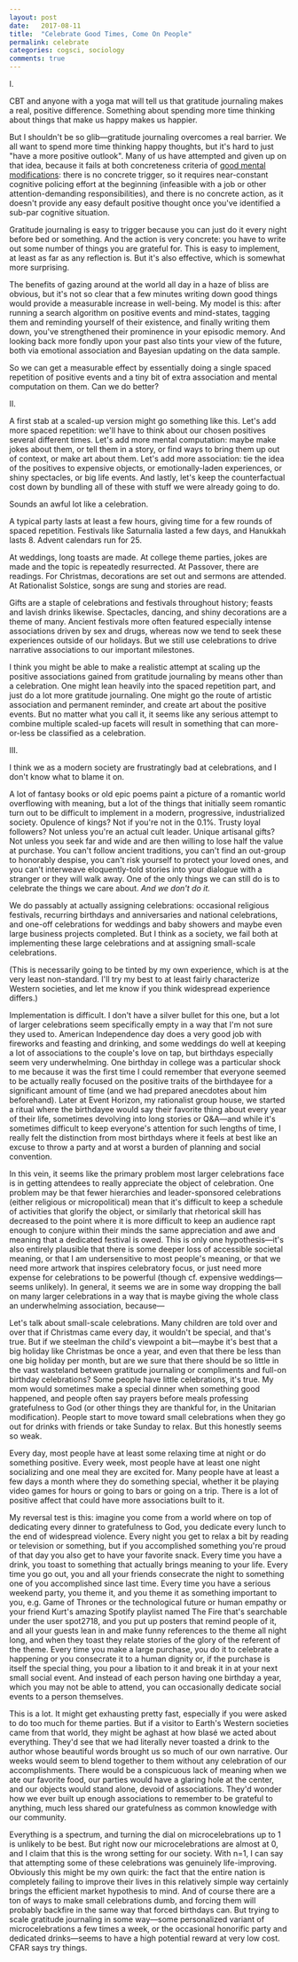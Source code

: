```yaml
---
layout: post
date:   2017-08-11
title:  "Celebrate Good Times, Come On People"
permalink: celebrate
categories: cogsci, sociology
comments: true
---
```


I.

CBT and anyone with a yoga mat will tell us that gratitude journaling makes a real, positive difference. Something about spending more time thinking about things that make us happy makes us happier. 

But I shouldn't be so glib—gratitude journaling overcomes a real barrier. We all want to spend more time thinking happy thoughts, but it's hard to just "have a more positive outlook". Many of us have attempted and given up on that idea, because it fails at both concreteness criteria of [good mental modifications][TAPs]: there is no concrete trigger, so it requires near-constant cognitive policing effort at the beginning (infeasible with a job or other attention-demanding responsibilities), and there is no concrete action, as it doesn't provide any easy default positive thought once you've identified a sub-par cognitive situation.

Gratitude journaling is easy to trigger because you can just do it every night before bed or something. And the action is very concrete: you have to write out some number of things you are grateful for. This is easy to implement, at least as far as any reflection is. But it's also effective, which is somewhat more surprising.

The benefits of gazing around at the world all day in a haze of bliss are obvious, but it's not so clear that a few minutes writing down good things would provide a measurable increase in well-being. My model is this: after running a search algorithm on positive events and mind-states, tagging them and reminding yourself of their existence, and finally writing them down, you've strengthened their prominence in your episodic memory. And looking back more fondly upon your past also tints your view of the future, both via emotional association and Bayesian updating on the data sample.

So we can get a measurable effect by essentially doing a single spaced repetition of positive events and a tiny bit of extra association and mental computation on them. Can we do better?

II.

A first stab at a scaled-up version might go something like this. Let's add more spaced repetition: we'll have to think about our chosen positives several different times. Let's add more mental computation: maybe make jokes about them, or tell them in a story, or find ways to bring them up out of context, or make art about them. Let's add more association: tie the idea of the positives to expensive objects, or emotionally-laden experiences, or shiny spectacles, or big life events. And lastly, let's keep the counterfactual cost down by bundling all of these with stuff we were already going to do.

Sounds an awful lot like a celebration.

A typical party lasts at least a few hours, giving time for a few rounds of spaced repetition. Festivals like Saturnalia lasted a few days, and Hanukkah lasts 8. Advent calendars run for 25.

At weddings, long toasts are made. At college theme parties, jokes are made and the topic is repeatedly resurrected. At Passover, there are readings. For Christmas, decorations are set out and sermons are attended. At Rationalist Solstice, songs are sung and stories are read.

Gifts are a staple of celebrations and festivals throughout history; feasts and lavish drinks likewise. Spectacles, dancing, and shiny decorations are a theme of many. Ancient festivals more often featured especially intense associations driven by sex and drugs, whereas now we tend to seek these experiences outside of our holidays. But we still use celebrations to drive narrative associations to our important milestones.

I think you might be able to make a realistic attempt at scaling up the positive associations gained from gratitude journaling by means other than a celebration. One might lean heavily into the spaced repetition part, and just do a lot more gratitude journaling. One might go the route of artistic association and permanent reminder, and create art about the positive events. But no matter what you call it, it seems like any serious attempt to combine multiple scaled-up facets will result in something that can more-or-less be classified as a celebration.

III.

I think we as a modern society are frustratingly bad at celebrations, and I don't know what to blame it on. 

A lot of fantasy books or old epic poems paint a picture of a romantic world overflowing with meaning, but a lot of the things that initially seem romantic turn out to be difficult to implement in a modern, progressive, industrialized society. Opulence of kings? Not if you're not in the 0.1%. Trusty loyal followers? Not unless you're an actual cult leader. Unique artisanal gifts? Not unless you seek far and wide and are then willing to lose half the value at purchase. You can't follow ancient traditions, you can't find an out-group to honorably despise, you can't risk yourself to protect your loved ones, and you can't interweave eloquently-told stories into your dialogue with a stranger or they will walk away. One of the only things we can still do is to celebrate the things we care about. *And we don't do it.*

We do passably at actually assigning celebrations: occasional religious festivals, recurring birthdays and anniversaries and national celebrations, and one-off celebrations for weddings and baby showers and maybe even large business projects completed. But I think as a society, we fail both at implementing these large celebrations and at assigning small-scale celebrations.

(This is necessarily going to be tinted by my own experience, which is at the very least non-standard. I'll try my best to at least fairly characterize Western societies, and let me know if you think widespread experience differs.)

Implementation is difficult. I don't have a silver bullet for this one, but a lot of larger celebrations seem specifically empty in a way that I'm not sure they used to. American Independence day does a very good job with fireworks and feasting and drinking, and some weddings do well at keeping a lot of associations to the couple's love on tap, but birthdays especially seem very underwhelming. One birthday in college was a particular shock to me because it was the first time I could remember that everyone seemed to be actually 
really focused on the positive traits of the birthdayee for a significant amount of time (and we had prepared anecdotes about him beforehand). Later at Event Horizon, my rationalist group house, we started a ritual where the birthdayee would say their favorite thing about every year of their life, sometimes devolving into long stories or Q&A—and while it's sometimes difficult to keep everyone's attention for such lengths of time, I really felt the distinction from most birthdays where it feels at best like an excuse to throw a party and at worst a burden of planning and social convention.

In this vein, it seems like the primary problem most larger celebrations face is in getting attendees to really appreciate the object of celebration. One problem may be that fewer hierarchies and leader-sponsored celebrations (either religious or micropolitical) mean that it's difficult to keep a schedule of activities that glorify the object, or similarly that rhetorical skill has decreased to the point where it is more difficult to keep an audience rapt enough to conjure within their minds the same appreciation and awe and meaning that a dedicated festival is owed. This is only one hypothesis—it's also entirely plausible that there is some deeper loss of accessible societal meaning, or that I am undersensitive to most people's meaning, or that we need more artwork that inspires celebratory focus, or just need more expense for celebrations to be powerful (though cf. expensive weddings—seems unlikely). In general, it seems we are in some way dropping the ball on many larger celebrations in a way that is maybe giving the whole class an underwhelming association, because—

Let's talk about small-scale celebrations. Many children are told over and over that if Christmas came every day, it wouldn't be special, and that's true. But if we steelman the child's viewpoint a bit—maybe it's best that a big holiday like Christmas be once a year, and even that there be less than one big holiday per month, but are we sure that there should be so little in the vast wasteland between gratitude journaling or compliments and full-on birthday celebrations? Some people have little celebrations, it's true. My mom would sometimes make a special dinner when something good happened, and people often say prayers before meals professing gratefulness to God (or other things they are thankful for, in the Unitarian modification). People start to move toward small celebrations when they go out for drinks with friends or take Sunday to relax. But this honestly seems so weak.

Every day, most people have at least some relaxing time at night or do something positive. Every week, most people have at least one night socializing and one meal they are excited for. Many people have at least a few days a month where they do something special, whether it be playing video games for hours or going to bars or going on a trip. There is a lot of positive affect that could have more associations built to it.

My reversal test is this: imagine you come from a world where on top of dedicating every dinner to gratefulness to God, you dedicate every lunch to the end of widespread violence. Every night you get to relax a bit by reading or television or something, but if you accomplished something you're proud of that day you also get to have your favorite snack. Every time you have a drink, you toast to something that actually brings meaning to your life. Every time you go out, you and all your friends consecrate the night to something one of you accomplished since last time. Every time you have a serious weekend party, you theme it, and you theme it as something important to you, e.g. Game of Thrones or the technological future or human empathy or your friend Kurt's amazing Spotify playlist named The Fire that's searchable under the user spot2718, and you put up posters that remind people of it, and all your guests lean in and make funny references to the theme all night long, and when they toast they relate stories of the glory of the referent of the theme. Every time you make a large purchase, you do it to celebrate a happening or you consecrate it to a human dignity or, if the purchase is itself the special thing, you pour a libation to it and break it in at your next small social event. And instead of each person having one birthday a year, which you may not be able to attend, you can occasionally dedicate social events to a person themselves. 

This is a lot. It might get exhausting pretty fast, especially if you were asked to do too much for theme parties. But if a visitor to Earth's Western societies came from that world, they might be aghast at how blasé we acted about everything. They'd see that we had literally never toasted a drink to the author whose beautiful words brought us so much of our own narrative. Our weeks would seem to blend together to them without any celebration of our accomplishments. There would be a conspicuous lack of meaning when we ate our favorite food, our parties would have a glaring hole at the center, and our objects would stand alone, devoid of associations. They'd wonder how we ever built up enough associations to remember to be grateful to anything, much less shared our gratefulness as common knowledge with our community.

Everything is a spectrum, and turning the dial on microcelebrations up to 1 is unlikely to be best. But right now our microcelebrations are almost at 0, and I claim that this is the wrong setting for our society. With n=1, I can say that attempting some of these celebrations was genuinely life-improving. Obviously this might be my own quirk: the fact that the entire nation is completely failing to improve their lives in this relatively simple way certainly brings the efficient market hypothesis to mind. And of course there are a ton of ways to make small celebrations dumb, and forcing them will probably backfire in the same way that forced birthdays can. But trying to scale gratitude journaling in some way—some personalized variant of microcelebrations a few times a week, or the occasional honorific party and dedicated drinks—seems to have a high potential reward at very low cost. CFAR says try things.



[TAPs]: http://lesswrong.com/r/discussion/lw/o7c/making_intentions_concrete_triggeraction_planning/

